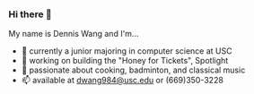 ### Hi there 👋

My name is Dennis Wang and I'm...
- 🌱 currently a junior majoring in computer science at USC
- 🔭 working on building the "Honey for Tickets", Spotlight
- 👯 passionate about cooking, badminton, and classical music
- 📫 available at dwang984@usc.edu or (669)350-3228

<!--
**dwangman123/dwangman123** is a ✨ _special_ ✨ repository because its `README.md` (this file) appears on your GitHub profile.

Here are some ideas to get you started:

- 🔭 I’m currently working on ...
- 🌱 I’m currently learning ...
- 👯 I’m looking to collaborate on ...
- 🤔 I’m looking for help with ...
- 💬 Ask me about ...
- 📫 How to reach me: ...
- 😄 Pronouns: ...
- ⚡ Fun fact: ...
-->


